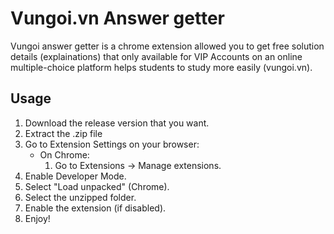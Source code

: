 # Vungoi.vn Answer getter

Vungoi answer getter is a chrome extension allowed you to get free solution details (explainations) that only available for VIP Accounts on an online multiple-choice platform helps students to study more easily (vungoi.vn).

## Usage
1. Download the release version that you want.
2. Extract the .zip file
3. Go to Extension Settings on your browser:
   - On Chrome:
     1. Go to Extensions -> Manage extensions.
4. Enable Developer Mode.
5. Select "Load unpacked" (Chrome).
6. Select the unzipped folder.
7. Enable the extension (if disabled).
8. Enjoy!
